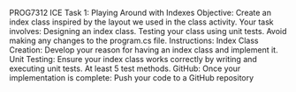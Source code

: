 PROG7312 ICE Task 1: Playing Around with Indexes
Objective: Create an index class inspired by the layout we used in the class activity. Your task involves:
Designing an index class.
Testing your class using unit tests.
Avoid making any changes to the program.cs file.
Instructions:
Index Class Creation: Develop your reason for having an index class and implement it.
Unit Testing: Ensure your index class works correctly by writing and executing unit tests. At least 5 test methods.
GitHub: Once your implementation is complete:
Push your code to a GitHub repository
